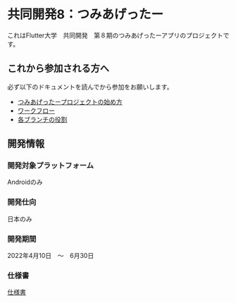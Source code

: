 # 共同開発8：つみあげったー

これはFlutter大学　共同開発　第８期のつみあげったーアプリのプロジェクトです。

## これから参加される方へ

必ず以下のドキュメントを読んでから参加をお願いします。

- [つみあげったープロジェクトの始め方](https://github.com/flutteruniv/tumiagetter/blob/develop/doc/how_to_start.md)
- [ワークフロー](https://github.com/flutteruniv/tumiagetter/blob/develop/doc/workflow.md)
- [各ブランチの役割](https://github.com/flutteruniv/tumiagetter/blob/develop/doc/branch.md)

## 開発情報

### 開発対象プラットフォーム

Androidのみ

### 開発仕向

日本のみ

### 開発期間

2022年4月10日　〜　6月30日

### 仕様書

[仕様書](https://docs.google.com/presentation/d/1rLzU9USIjKhDLc6daAMj26nNX9h5DI9BRI27vTQ0jWc/edit?usp=sharing)
